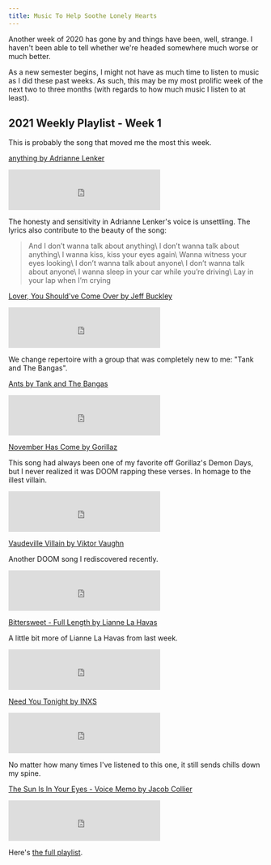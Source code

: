 ```yaml
---
title: Music To Help Soothe Lonely Hearts
---
```


Another week of 2020 has gone by and things have been, well, strange. I haven't been able to tell whether we're headed somewhere much worse or much better.

As a new semester begins, I might not have as much time to listen to music as I did these past weeks. As such, this may be my most prolific week of the next two to three months (with regards to how much music I listen to at least).

## 2021 Weekly Playlist - Week 1

This is probably the song that moved me the most this week.

[anything by Adrianne Lenker](https://open.spotify.com/track/4PwWESSlTwzvw9B7bmtTLS?si=4BlHUh-vQmy91y3zNfGOeg)

<iframe src="https://open.spotify.com/embed/track/4PwWESSlTwzvw9B7bmtTLS" width="300" height="80" frameborder="0" allowtransparency="true" allow="encrypted-media"></iframe>

The honesty and sensitivity in Adrianne Lenker's voice is unsettling. The lyrics also contribute to the beauty of the song:

> And I don’t wanna talk about anything\\
> I don’t wanna talk about anything\\
> I wanna kiss, kiss your eyes again\\
> Wanna witness your eyеs looking\\
> I don’t wanna talk about anyone\\
> I don’t wanna talk about anyone\\
> I wanna sleep in your car while you’rе driving\\
> Lay in your lap when I’m crying

[Lover, You Should've Come Over by Jeff Buckley](https://open.spotify.com/track/6Jv7kjGkhY2fT4yuBF3aTz?si=uAA4GzjcRC2GBL_Fyz4smA)

<iframe src="https://open.spotify.com/embed/track/6Jv7kjGkhY2fT4yuBF3aTz" width="300" height="80" frameborder="0" allowtransparency="true" allow="encrypted-media"></iframe>

We change repertoire with a group that was completely new to me: "Tank and The Bangas".

[Ants by Tank and The Bangas](https://open.spotify.com/track/0r71bOApGbwrGrl2Tn0AWw?si=1zFMrPjAR9iVtMq1YPEMMA)

<iframe src="https://open.spotify.com/embed/track/0r71bOApGbwrGrl2Tn0AWw" width="300" height="80" frameborder="0" allowtransparency="true" allow="encrypted-media"></iframe>

[November Has Come by Gorillaz](https://open.spotify.com/track/6lrDckuosGpwEHtm1hHBcf?si=kj9dYKakSb-Jw5Djsuqxlg)

This song had always been one of my favorite off Gorillaz's Demon Days, but I never realized it was DOOM rapping these verses. In homage to the illest villain.

<iframe src="https://open.spotify.com/embed/track/6lrDckuosGpwEHtm1hHBcf" width="300" height="80" frameborder="0" allowtransparency="true" allow="encrypted-media"></iframe>

[Vaudeville Villain by Viktor Vaughn](https://open.spotify.com/track/6rkV9hz91Rr5iHnMRPZdEQ?si=bEcxlg7kTZmV24craqnXkg)

Another DOOM song I rediscovered recently.

<iframe src="https://open.spotify.com/embed/track/6rkV9hz91Rr5iHnMRPZdEQ" width="300" height="80" frameborder="0" allowtransparency="true" allow="encrypted-media"></iframe>

[Bittersweet - Full Length by Lianne La Havas](https://open.spotify.com/track/4uawMXx8VZ7WMrjAVOaCMe?si=WE2GpqDER5iJzHO7QnDicQ)

A little bit more of Lianne La Havas from last week.

<iframe src="https://open.spotify.com/embed/track/4uawMXx8VZ7WMrjAVOaCMe" width="300" height="80" frameborder="0" allowtransparency="true" allow="encrypted-media"></iframe>

[Need You Tonight by INXS](https://open.spotify.com/track/5eU8qMd0TpaLqTGDZJaLDs?si=kC4vNRjWS-CbmqQqLARaIg)

<iframe src="https://open.spotify.com/embed/track/5eU8qMd0TpaLqTGDZJaLDs" width="300" height="80" frameborder="0" allowtransparency="true" allow="encrypted-media"></iframe>

 No matter how many times I've listened to this one, it still sends chills down my spine.

[The Sun Is In Your Eyes - Voice Memo by Jacob Collier](https://open.spotify.com/track/6BzQnbYMiASXdwTerVH3zy?si=KepsGSf5SF6VVKkVaNvB0A)

<iframe src="https://open.spotify.com/embed/track/6BzQnbYMiASXdwTerVH3zy" width="300" height="80" frameborder="0" allowtransparency="true" allow="encrypted-media"></iframe>

Here's [the full playlist](https://open.spotify.com/playlist/1YduvE7BdostXlHnf6gra2?si=EV2ZstU1QpGGloh5rehanA).

